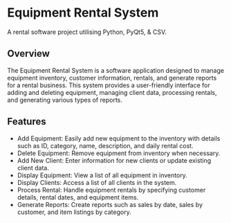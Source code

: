 # Equipment Rental System
A rental software project utilising Python, PyQt5, &amp; CSV.

## Overview
The Equipment Rental System is a software application designed to manage equipment inventory, customer information, rentals, and generate reports for a rental business. This system provides a user-friendly interface for adding and deleting equipment, managing client data, processing rentals, and generating various types of reports.

## Features
* Add Equipment: Easily add new equipment to the inventory with details such as ID, category, name, description, and daily rental cost.
* Delete Equipment: Remove equipment from inventory when necessary.
* Add New Client: Enter information for new clients or update existing client data.
* Display Equipment: View a list of all equipment in inventory.
* Display Clients: Access a list of all clients in the system.
* Process Rental: Handle equipment rentals by specifying customer details, rental dates, and equipment items.
* Generate Reports: Create reports such as sales by date, sales by customer, and item listings by category.
